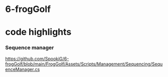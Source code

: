 # 6-frogGolf

# code highlights

### Sequence manager
 
https://github.com/SpookiG/6-frogGolf/blob/main/FrogGolf/Assets/Scripts/Management/Sequencing/SequenceManager.cs
